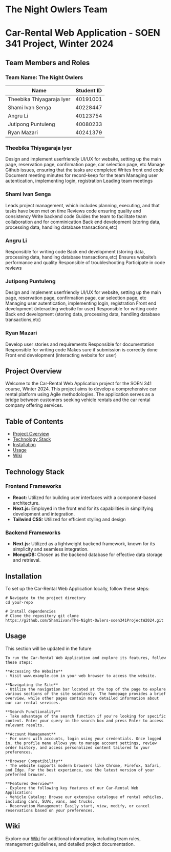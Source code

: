 # The Night Owlers Team #

# Car-Rental Web Application - SOEN 341 Project, Winter 2024 #

## Team Members and Roles ##

### Team Name: The Night Owlers 

| Name  | Student ID |
| ------------- | ------------- |
| Theebika Thiyagaraja Iyer  | 40191001  |
| Shami Ivan Senga | 40228447  |
| Angru Li  | 40123754  |
| Jutipong Puntuleng  | 40080233 |
| Ryan Mazari  | 40241379  |

### Theebika Thiyagaraja Iyer
Design and implement userfriendly UI/UX for website, setting up the main page, reservation page, confirmation page, car selection page, etc
Manage Github issues, ensuring that the tasks are completed
Writes front end code
Document meeting minutes for record-keep for the team
Managing user autentication, implementing login, registration
Leading team meetings

### Shami Ivan Senga
Leads project management, which includes planning, executing,  and that tasks have been met on time
Reviews code ensuring quality and consistency
Write backend code
Guides the team to facilitate team collaboration and for comminication
Back end development (storing data, processing data, handling database transactions,etc)

### Angru Li
Responsible for writing code
Back end development (storing data, processing data, handling database transactions,etc)
Ensures website’s performance and quality
Responsible of troubleshooting 
Participate in code reviews

### Jutipong Puntuleng
Design and implement userfriendly UI/UX for website, setting up the main page, reservation page, confirmation page, car selection page, etc
Managing user autentication, implementing login, registration
Front end development (interacting website for user)
Responsible for writing code
Back end development (storing data, processing data, handling database transactions,etc)

### Ryan Mazari
Develop  user stories and requirements 
Responsible for documentation 
Responsible for writing code
Makes sure if submission is correctly done
Front end development (interacting website for user) 


## Project Overview ##
Welcome to the Car-Rental Web Application project for the SOEN 341 course, Winter 2024. This project aims to develop a comprehensive car rental platform using Agile methodologies. The application serves as a bridge between customers seeking vehicle rentals and the car rental company offering services.

## Table of Contents ##
- [Project Overview](#project-overview)
- [Technology Stack](#technology-stack)
- [Installation](#installation)
- [Usage](#usage)
- [Wiki](#wiki)

## Technology Stack ##
### Frontend Frameworks ###
- **React:** Utilized for building user interfaces with a component-based architecture.
- **Next.js:** Employed in the front end for its capabilities in simplifying development and integration.
- **Tailwind CSS:** Utilized for efficient styling and design
### Backend Frameworks ###
- **Next.js:** Utilized as a lightweight backend framework, known for its simplicity and seamless integration.
- **MongoDB:** Chosen as the backend database for effective data storage and retrieval.
  
## Installation ##
To set up the Car-Rental Web Application locally, follow these steps:

    # Navigate to the project directory 
    cd your-repo 
    
    # Install dependencies 
    # Clone the repository git clone     
    https://github.com/Shamiivan/The-Night-Owlers-soen341ProjectW2024.git

## Usage ##
This section will be updated in the future
```
To run the Car-Rental Web Application and explore its features, follow these steps:

**Accessing the Website**
- Visit www.example.com in your web browser to access the website.

**Navigating the Site**
- Utilize the navigation bar located at the top of the page to explore various sections of the site seamlessly. The homepage provides a brief overview, while other pages contain more detailed information about our car rental services.

**Search Functionality**
- Take advantage of the search function if you're looking for specific content. Enter your query in the search box and press Enter to access relevant results.

**Account Management**
- For users with accounts, login using your credentials. Once logged in, the profile menu allows you to manage account settings, review order history, and access personalized content tailored to your preferences.

**Browser Compatibility**
- The website supports modern browsers like Chrome, Firefox, Safari, and Edge. For the best experience, use the latest version of your preferred browser.

**Features Overview**
- Explore the following key features of our Car-Rental Web Application:
- Vehicle Catalog: Browse our extensive catalogue of rental vehicles, including cars, SUVs, vans, and trucks.
- Reservation Management: Easily start, view, modify, or cancel reservations based on your preferences.
```
## Wiki
Explore our [Wiki](https://github.com/Shamiivan/The-Night-Owlers-soen341ProjectW2024/wiki) for additional information, including team rules, management guidelines, and detailed project documentation.

